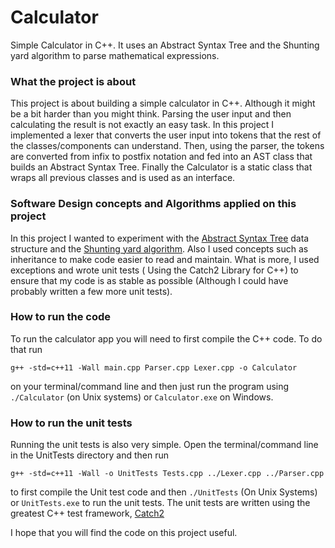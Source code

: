 # Calculator
Simple Calculator in C++. It uses an Abstract Syntax Tree and the Shunting yard algorithm to parse mathematical expressions.

### What the project is about
This project is about building a simple calculator in C++. Although it might be a bit harder than you might think. Parsing the user input and then calculating the result is not exactly an easy task. In this project I implemented a lexer that converts the user input into tokens that the rest of the classes/components can understand. Then, using the parser, the tokens are converted from infix to postfix notation and fed into an AST class that builds an Abstract Syntax Tree. Finally the Calculator is a static class that wraps all previous classes and is used as an interface.

### Software Design concepts and Algorithms applied on this project
In this project I wanted to experiment with the [Abstract Syntax Tree](https://en.wikipedia.org/wiki/Abstract_syntax_tree) data structure and the [Shunting yard algorithm](https://en.wikipedia.org/wiki/Shunting-yard_algorithm). Also I used concepts such as inheritance to make code easier to read and maintain. What is more, I used exceptions and wrote unit tests ( Using the Catch2 Library for C++) to ensure that my code is as stable as possible (Although I could have probably written a few more unit tests).

### How to run the code
To run the calculator app you will need to first compile the C++ code. To do that run
```
g++ -std=c++11 -Wall main.cpp Parser.cpp Lexer.cpp -o Calculator
```
on your terminal/command line and then just run the program using `./Calculator` (on Unix systems) or `Calculator.exe` on Windows.

### How to run the unit tests
Running the unit tests is also very simple. Open the terminal/command line in the UnitTests directory and then run
```
g++ -std=c++11 -Wall -o UnitTests Tests.cpp ../Lexer.cpp ../Parser.cpp
``` 
to first compile the Unit test code and then `./UnitTests` (On Unix Systems) or `UnitTests.exe` to run the unit tests. The unit tests are written using the greatest C++ test framework, [Catch2](https://github.com/catchorg/Catch2)

I hope that you will find the code on this project useful. 
